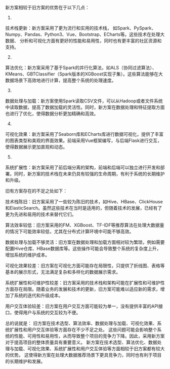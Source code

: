新方案相较于旧方案的优势在于以下几点：

1.
技术栈更新：新方案采用了更为流行和实用的技术栈，
如Spark、PySpark、Numpy、Pandas、Python3、Vue、Bootstrap、ECharts等。这些技术在处理大数据、
分析和可视化方面有更好的性能和易用性，同时也有更丰富的社区资源和支持。

2.
算法优化：新方案采用了基于Spark的并行化算法，如ALS（协同过滤算法）、KMeans、GBTClassifier（Spark版本的XGBoost实现子集）。这些算法能够在大数据场景下高效地进行计算，提高整个系统的处理速度。

3.
数据处理与加载：新方案使用Spark读取CSV文件，可以从Hadoop或者文件系统中读取数据，提高了数据加载的灵活性。同时，新方案在数据处理和特征提取方面也进行了优化，使得数据分析更加精确和高效。

4.
可视化效果：新方案采用了Seaborn库和ECharts库进行数据可视化，提供了丰富的图表类型和美观的界面效果。前端采用Vue框架编写，与后端Flask进行交互，使得数据展示更加直观和动态。

5.
系统扩展性：新方案采用了前后端分离的架构，前端和后端可以独立进行开发和部署。同时，新方案的技术栈在未来仍具有较强的生命周期，有利于系统的长期维护和升级。


旧有方案存在的不足之处如下：

技术栈陈旧：旧方案采用了一些较为陈旧的技术，如Hive、HBase、ClickHouse和ElasticSearch。虽然这些技术在当时是适用的，但随着技术的发展，已经有了更为先进和易用的技术来替代它们。

算法效率较低：旧方案采用的FM、XGBoost、TF-IDF等推荐算法在处理大数据量的情况下可能效率较低，尤其在分布式计算环境中可能不够高效。

数据处理与加载不够灵活：旧方案在数据处理和加载方面相对较为繁琐，例如需要配置Hive仓库、HBase数据库等。这些操作可能会导致整个系统的复杂度上升，增加系统的维护成本。

可视化效果较差：旧方案在可视化方面可能存在局限性，只提供了折线图、表格等基本的展示形式，无法满足复杂和多样化的数据展示需求。

系统扩展性和可维护性较差：旧方案采用的技术栈和架构可能在扩展性和可维护性方面存在局限。随着业务的发展和技术的更新，旧方案可能难以适应新的需求，增加了系统的迭代和升级成本。

用户交互体验较差：旧方案在用户交互方面可能较为单一，没有提供丰富的API接口，使得用户与系统的交互较为不便。

总的说就是：
旧方案在技术选型、算法效率、数据处理与加载、可视化效果、系统扩展性和用户交互体验等方面存在不少不足之处。
这些问题可能会影响整个系统的性能、可用性和易用性，从而导致整个项目的竞争力下降。因此，采用新方案对于提高项目的整体质量具有重要意义。
新方案在技术选型、算法优化、数据处理与加载、可视化效果、系统扩展性和用户交互体验等方面相较于旧方案都有较大的优势。
这使得新方案在处理大数据推荐场景下更具竞争力，同时也有利于项目的长期维护和发展。